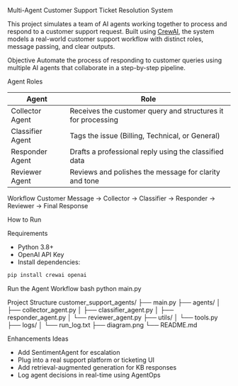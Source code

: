 
Multi-Agent Customer Support Ticket Resolution System

This project simulates a team of AI agents working together to process and respond to a customer support request. Built using [CrewAI](https://github.com/joaomdmoura/crewAI), the system models a real-world customer support workflow with distinct roles, message passing, and clear outputs.

Objective
Automate the process of responding to customer queries using multiple AI agents that collaborate in a step-by-step pipeline.

Agent Roles

| Agent | Role |
|-------|------|
| Collector Agent | Receives the customer query and structures it for processing |
| Classifier Agent | Tags the issue (Billing, Technical, or General) |
| Responder Agent | Drafts a professional reply using the classified data |
| Reviewer Agent | Reviews and polishes the message for clarity and tone |

Workflow
Customer Message → Collector → Classifier → Responder → Reviewer → Final Response

How to Run

Requirements
- Python 3.8+
- OpenAI API Key
- Install dependencies:
```bash
pip install crewai openai
```

Run the Agent Workflow
bash
python main.py


Project Structure
customer_support_agents/
├── main.py
├── agents/
│   ├── collector_agent.py
│   ├── classifier_agent.py
│   ├── responder_agent.py
│   └── reviewer_agent.py
├── utils/
│   └── tools.py
├── logs/
│   └── run_log.txt
├── diagram.png
└── README.md

Enhancements Ideas
- Add SentimentAgent for escalation
- Plug into a real support platform or ticketing UI
- Add retrieval-augmented generation for KB responses
- Log agent decisions in real-time using AgentOps
